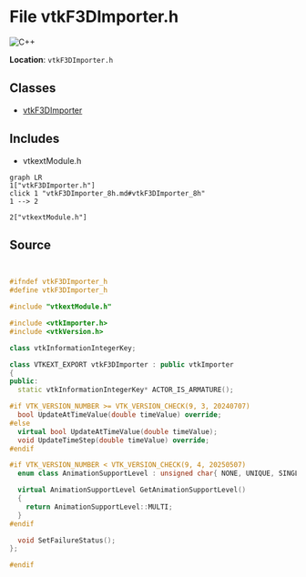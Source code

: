 # File vtkF3DImporter.h

![][C++]

**Location**: `vtkF3DImporter.h`





## Classes

* [vtkF3DImporter](classvtkF3DImporter.md)

## Includes

* vtkextModule.h


```mermaid
graph LR
1["vtkF3DImporter.h"]
click 1 "vtkF3DImporter_8h.md#vtkF3DImporter_8h"
1 --> 2

2["vtkextModule.h"]

```


## Source


```cpp


#ifndef vtkF3DImporter_h
#define vtkF3DImporter_h

#include "vtkextModule.h"

#include <vtkImporter.h>
#include <vtkVersion.h>

class vtkInformationIntegerKey;

class VTKEXT_EXPORT vtkF3DImporter : public vtkImporter
{
public:
  static vtkInformationIntegerKey* ACTOR_IS_ARMATURE();

#if VTK_VERSION_NUMBER >= VTK_VERSION_CHECK(9, 3, 20240707)
  bool UpdateAtTimeValue(double timeValue) override;
#else
  virtual bool UpdateAtTimeValue(double timeValue);
  void UpdateTimeStep(double timeValue) override;
#endif

#if VTK_VERSION_NUMBER < VTK_VERSION_CHECK(9, 4, 20250507)
  enum class AnimationSupportLevel : unsigned char{ NONE, UNIQUE, SINGLE, MULTI };

  virtual AnimationSupportLevel GetAnimationSupportLevel()
  {
    return AnimationSupportLevel::MULTI;
  }
#endif

  void SetFailureStatus();
};

#endif
```


[private]: https://img.shields.io/badge/-private-red (private)
[public]: https://img.shields.io/badge/-public-brightgreen (public)
[static]: https://img.shields.io/badge/-static-lightgrey (static)
[C++]: https://img.shields.io/badge/language-C%2B%2B-blue (C++)
[protected]: https://img.shields.io/badge/-protected-yellow (protected)